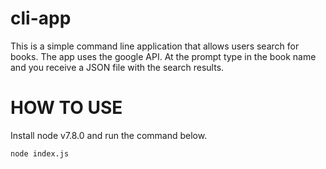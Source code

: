 # cli-app

This is a simple command line application that allows users search for books. 
The app uses the google API. At the prompt type in the book name and you receive a JSON 
file with the search results.

# HOW TO USE

Install node v7.8.0 and run the command below.

`node index.js`

